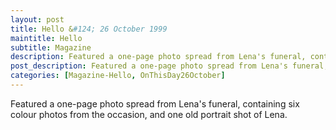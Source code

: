 ```yaml
---
layout: post
title: Hello &#124; 26 October 1999
maintitle: Hello
subtitle: Magazine
description: Featured a one-page photo spread from Lena's funeral, containing six colour photos from the occasion, and one old portrait shot of Lena.
post_description: Featured a one-page photo spread from Lena's funeral, containing six colour photos from the occasion, and one old portrait shot of Lena.
categories: [Magazine-Hello, OnThisDay26October]
---
```


Featured a one-page photo spread from Lena's funeral, containing six colour photos from the occasion, and one old portrait shot of Lena.
